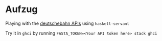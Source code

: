 # Aufzug

Playing with the [deutschebahn APIs](https://developer.deutschebahn.com) using `haskell-servant`

Try it in `ghci` by running `FASTA_TOKEN=<Your API token here> stack ghci`
